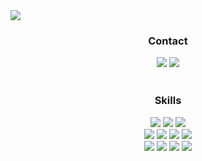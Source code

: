<img src = "https://capsule-render.vercel.app/api?type=waving&color=0:ed9d0b,100:f94001&height=180&section=header&text=SJ%20Gwak&fontSize=32&animation=fadeIn&fontAlignY=36&fontColor=ffffff"/>



 
<h3 align=center> Contact </h3>
<div align=center>  
 <a href="https://www.instagram.com/seong2jae" target="_blank"><img src="https://img.shields.io/badge/instagram-ba55d3?style=flat-square&logo=instagram&logoColor=white"/></a>
 <a href="#" target="_blank"><img src="https://img.shields.io/badge/nok5051@naver.com-03C75A?style=flat-square&logo=Naver&logoColor=white"/></a>
</div>

<br>

<h3 align=center> Skills </h3>
<div align=center>
 <img src="https://img.shields.io/badge/HTML5-F78181?style=flat-square&logo=HTML5&logoColor=white"/>
 <img src="https://img.shields.io/badge/CSS3-5858FA?style=flat-square&logo=CSS3&logoColor=white"/>
 <img src="https://img.shields.io/badge/javasript-F3F781?style=flat-square&logo=javasript&logoColor=white"/>
</div>

<div align=center>  
 <img src="https://img.shields.io/badge/Python-A4A4A4?style=flat-square&logo=python&logoColor=white"/>
 <img src="https://img.shields.io/badge/Django-0B3B17?style=flat-square&logo=Django&logoColor=white"/>
 <img src="https://img.shields.io/badge/Mysql-FF0000?style=flat-square&logo=mysql&logoColor=white"/>
 <img src="https://img.shields.io/badge/AWS EC2-FAAC58?style=flat-square&logo=Amazon EC2&logoColor=white"/>
</div>

<div align=center>  
 <img src="https://img.shields.io/badge/Hadoop-66CCFF?style=flat-square&logo=ApacheHadoop&logoColor=white"/>
 <img src="https://img.shields.io/badge/Apache Spark-E25A1C?style=flat-square&logo=Apache Spark&logoColor=white"/>
 <img src="https://img.shields.io/badge/Elasticsearch-005571?style=flat-square&logo=Elasticsearch&logoColor=white"/>
 <img src="https://img.shields.io/badge/Logstash-005571?style=flat-square&logo=Logstash&logoColor=white"/>
</div>



